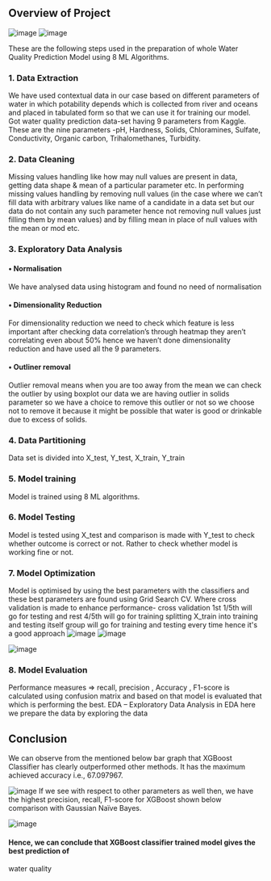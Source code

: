 

## Overview of Project
![image](https://user-images.githubusercontent.com/96621003/208570215-63a19f6d-bab7-4952-8bf3-0b4809553f99.png)
![image](https://user-images.githubusercontent.com/96621003/208570569-2526edc5-5d4d-4f2a-a9ce-48c895fc1760.png)

These are the following steps used in the preparation of whole Water Quality Prediction 
Model using 8 ML Algorithms.
### 1. Data Extraction
We have used contextual data in our case based on different parameters of water in which potability 
depends which is collected from river and oceans and placed in tabulated form so that we can use it 
for training our model. Got water quality prediction data-set having 9 parameters from Kaggle.
These are the nine parameters -pH, Hardness, Solids, Chloramines, Sulfate, Conductivity, Organic 
carbon, Trihalomethanes, Turbidity.
### 2. Data Cleaning
Missing values handling like how may null values are present in data, getting data shape & mean of a 
particular parameter etc. In performing missing values handling by removing null values (in the case 
where we can’t fill data with arbitrary values like name of a candidate in a data set but our data do 
not contain any such parameter hence not removing null values just filling them by mean values) and 
by filling mean in place of null values with the mean or mod etc.
### 3. Exploratory Data Analysis
#### • Normalisation
We have analysed data using histogram and found no need of normalisation 
#### • Dimensionality Reduction
For dimensionality reduction we need to check which feature is less important after checking 
data correlation’s through heatmap they aren’t correlating even about 50% hence we haven’t 
done dimensionality reduction and have used all the 9 parameters.
#### • Outliner removal 
Outlier removal means when you are too away from the mean we can check the outlier by 
using boxplot our data we are having outlier in solids parameter so we have a choice to 
remove this outlier or not so we choose not to remove it because it might be possible that 
water is good or drinkable due to excess of solids. 
### 4. Data Partitioning
Data set is divided into X_test, Y_test, X_train, Y_train
### 5. Model training
Model is trained using 8 ML algorithms.
### 6. Model Testing
Model is tested using X_test and comparison is made with Y_test to check whether outcome is 
correct or not. Rather to check whether model is working fine or not.
### 7. Model Optimization
Model is optimised by using the best parameters with the classifiers and these best parameters are found using 
Grid Search CV. Where cross validation is made to enhance performance- cross validation 1st 1/5th will go 
for testing and rest 4/5th will go for training splitting X_train into training and testing itself group will go for 
training and testing every time hence it's a good approach
![image](https://user-images.githubusercontent.com/96621003/208570936-e56a7b80-3255-4da9-8596-c5b90de509be.png)
![image](https://user-images.githubusercontent.com/96621003/208570984-1b74646b-371a-4187-b235-0be545d6a0dc.png)

![image](https://user-images.githubusercontent.com/96621003/208570822-a47a5105-3047-4a19-8555-b1c8a95e1989.png)

### 8. Model Evaluation
Performance measures => recall, precision , Accuracy , F1-score is calculated using confusion 
matrix and based on that model is evaluated that which is performing the best.
EDA – Exploratory Data Analysis in EDA here we prepare the data by exploring the data
## Conclusion
We can observe from the mentioned below bar graph that XGBoost Classifier has clearly 
outperformed other methods. It has the maximum achieved accuracy i.e., 67.097967.

![image](https://user-images.githubusercontent.com/96621003/208570713-ece5acf0-32dc-4fcf-b449-167fb6440b2a.png)
If we see with respect to other parameters as well then, we have the highest 
precision, recall, F1-score for XGBoost shown below comparison with Gaussian 
Naïve Bayes.

![image](https://user-images.githubusercontent.com/96621003/208571108-90a10887-e3e7-40e3-b619-82928ef94c9d.png)

#### Hence, we can conclude that XGBoost classifier trained model gives the best prediction of 
water quality 

